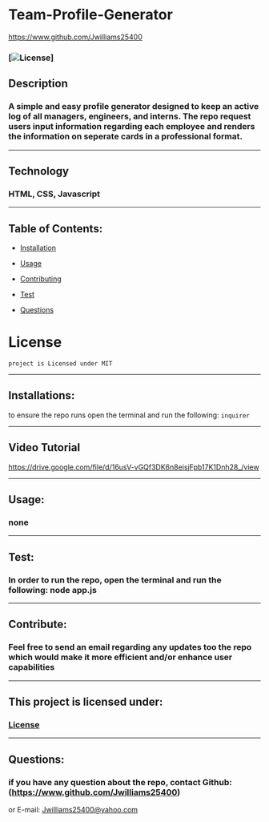 # Team-Profile-Generator

https://www.github.com/Jwilliams25400


### [![License](https://img.shields.io/badge/License-MIT-blue.svg)] 


## Description
### A simple and easy profile generator designed to keep an active log of all managers, engineers, and interns. The repo request users input information regarding each employee and renders the information on seperate cards in a professional format.
--------------------

## Technology
### HTML, CSS, Javascript
--------------------

## Table of Contents:


* [Installation](#installation)

* [Usage](#usage)

* [Contributing](#Contribute)

* [Test](#test)

* [Questions](#questions)

# License
    project is Licensed under MIT
--------------------


## Installations:
to ensure the repo runs open the terminal and run the following: 
```inquirer```

--------------------

## Video Tutorial 
https://drive.google.com/file/d/16usV-vGQf3DK6n8eisjFpb17K1Dnh28_/view

--------------------

## Usage:
### none 
--------------------

## Test:
### In order to run the repo, open the terminal and run the following: node app.js
--------------------

## Contribute:
### Feel free to send an email regarding any updates too the repo which would make it more efficient and/or enhance user capabilities
--------------------


## This project is licensed under: 
###  [License](#license)
--------------------


## Questions: 
### if you have any question about the repo, contact Github: (https://www.github.com/Jwilliams25400)
or E-mail: Jwilliams25400@yahoo.com